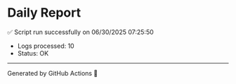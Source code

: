# Daily Report

✅ Script run successfully on 06/30/2025 07:25:50

- Logs processed: 10
- Status: OK

---

Generated by GitHub Actions 🚀
